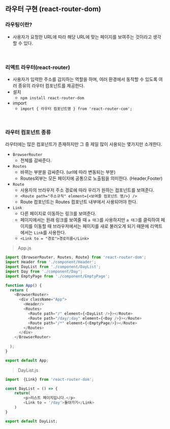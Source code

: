 ## 라우터 구현 (react-router-dom)

### 라우팅이란?
- 사용자가 요청한 URL에 따라 해당 URL에 맞는 페이지를 보여주는 것이라고 생각할 수 있다.

<br>

### 리액트 라우터(react-router)
- 사용자가 입력한 주소를 감지하는 역할을 하며, 여러 환경에서 동작할 수 있도록 여러 종유의 라우터 컴포넌트를 제공한다.
- 설치
  - ``` npm install react-router-dom ```
- import
  - ``` import { 라우터 컴포넌트명 } from 'react-router-com'; ```

<br>

### 라우터 컴포넌트 종류

라우터에는 많은 컴포넌트가 존재하지만 그 중 제일 많이 사용되는 몇가지만 소개한다.

- ```BrowserRouter``` 
  - 전체를 감싸준다.
- ```Routes```
  - 바뀌는 부분을 감싸준다. (url에 따라 변동되는 부분)
  - Routes외부는 모든 페이지에 공통으로 노출됨을 의미한다. (Header,Footer)
- ```Route```
  - 사용자의 브라우저 주소 경로에 따라 우리가 원하는 컴포넌트를 보여준다.
  - ```<Route path="주소규칙" element={<보여줄 컴포넌트 명/>} />```
  -  Route 컴포넌트는 Routes 컴포넌트 내부에서 사용되어야 한다.
- ```Link```
  - 다른 페이지로 이동하는 링크를 보여준다.
  - 페이지에서는 원래 링크를 보여줄 때 ```a 태그```를 사용하지만 ```a 태그```를 클릭하여 페이지를 이동할 때 브라우저에서는 페이지를 새로 불러오게 되기 때문에 리액트에서는 ```Link```를 사용한다.
  - ``` <Link to = "경로">경로이름</Link> ```


> App.js
```javascript
import {BrowserRouter, Routes, Route} from 'react-router-dom';
import Header from './component/Header';
import DayList from './component/DayList';
import Day from './component/Day';
import EmptyPage from './component/EmptyPage';

function App() {
  return (
    <BrowserRouter>
      <div className="App">
        <Header/>
        <Routes>
          <Route path="/" element={<DayList />}></Route>
          <Route path="/day/:day" element={<Day />}></Route>
          <Route path="/*" element={<EmptyPage/>}></Route>
        </Routes>
      </div>
    </BrowserRouter>
    
  );
}

export default App;

```

> DayList.js
```javascript
import  {Link} from 'react-router-dom';

const DayList = () => {
    return(
        <p>리스트 페이지입니다.</p>
        <Link to = '/day'>돌아가기</Link>
    )
}

export default DayList;

```

<br>

